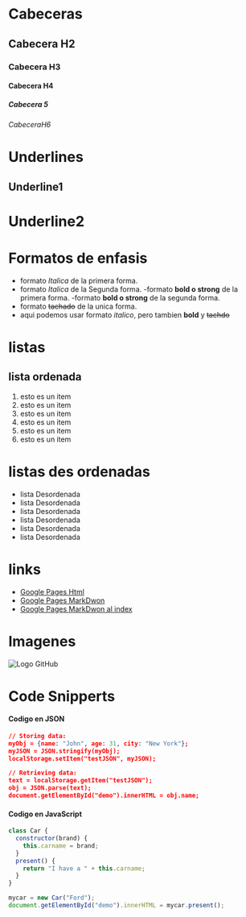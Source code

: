 # Cabeceras
## Cabecera H2
### Cabecera H3
#### Cabecera H4
##### Cabecera 5
###### CabeceraH6

# Underlines
Underline1
----------

Underline2
==========

# Formatos de enfasis
- formato *Italica* de la primera forma.
- formato _Italica_ de la Segunda forma.
-formato **bold o strong**  de la primera forma.
-formato __bold o strong__ de la segunda forma.
- formato ~~tachado~~ de la unica forma.
- aqui podemos usar formato *italico*, pero tambien **bold** y ~~tachdo~~



# listas
## lista ordenada
1. esto es un item
1. esto es un item
1. esto es un item
1. esto es un item
1. esto es un item
1. esto es un item

# listas des ordenadas
 - lista Desordenada
 - lista Desordenada
 - lista Desordenada
 - lista Desordenada
 - lista Desordenada
 - lista Desordenada

 # links
 
 - <a href="http://google.com">Google Pages Html</a>
 - [Google Pages MarkDwon](http://www.google.com)
 - [Google Pages MarkDwon al index](index.html)
 # 



# Imagenes
![Logo GitHub](https://encrypted-tbn0.gstatic.com/images?q=tbn%3AANd9GcQ6YbjP5vT1VgTVr0p2ChwgAtmXZiiF0JuWCKDnEYgcNDqndVkF)

#

# Code Snipperts
#### Codigo en JSON
```JSON
// Storing data:
myObj = {name: "John", age: 31, city: "New York"};
myJSON = JSON.stringify(myObj);
localStorage.setItem("testJSON", myJSON);

// Retrieving data:
text = localStorage.getItem("testJSON");
obj = JSON.parse(text);
document.getElementById("demo").innerHTML = obj.name;
```


#### Codigo en JavaScript
```javascript
class Car {
  constructor(brand) {
    this.carname = brand;
  }
  present() {
    return "I have a " + this.carname;
  }
}

mycar = new Car("Ford");
document.getElementById("demo").innerHTML = mycar.present();
```